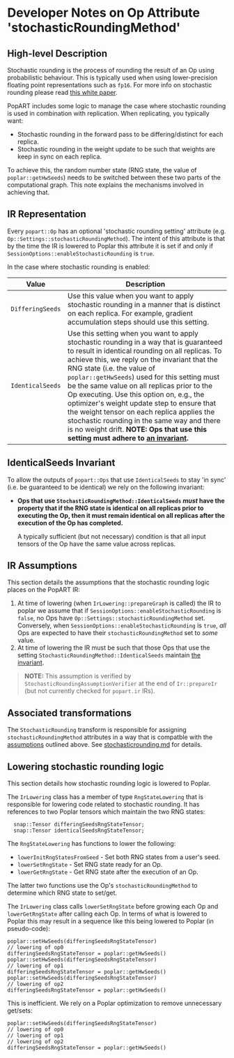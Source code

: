 # Developer Notes on Op Attribute 'stochasticRoundingMethod'

## High-level Description

Stochastic rounding is the process of rounding the result of an Op using
probabilistic behaviour. This is typically used when using lower-precision
floating point representations such as `fp16`. For more info on stochastic
rounding please read [this white
paper](https://docs.graphcore.ai/projects/ai-float-white-paper/en/latest/ai-float.html?highlight=stochastic%20rounding#deterministic-versus-stochastic-rounding).

PopART includes some logic to manage the case where stochastic rounding is used
in combination with replication. When replicating, you typically want:

* Stochastic rounding in the forward pass to be differing/distinct for each
  replica.
* Stochastic rounding in the weight update to be such that weights are keep in
  sync on each replica.

To achieve this, the random number state (RNG state, the value of
`poplar::getHwSeeds`) needs to be switched between these two parts of the
computational graph. This note explains the mechanisms involved in achieving
that.


## IR Representation

Every `popart::Op` has an optional 'stochastic rounding setting' attribute (e.g.
`Op::Settings::stochasticRoundingMethod`). The intent of this attribute is that
by the time the IR is lowered to Poplar this attribute it is set if and only if
`SessionOptions::enableStochasticRounding` is `true`.

In the case where stochastic rounding is enabled:

| Value                                             | Description                                                  |
| ------------------------------------------------- | ------------------------------------------------------------ |
| `DifferingSeeds`        | Use this value when you want to apply stochastic rounding in a manner that is distinct on each replica. For example, gradient accumulation steps should use this setting. |
| `IdenticalSeeds`        | Use this setting when you want to apply stochastic rounding in a way that is guaranteed to result in identical rounding on all replicas. To achieve this, we reply on the invariant that the RNG state (i.e. the value of `poplar::getHwSeeds`) used for this setting must be the same value on all replicas prior to the Op executing. Use this option on, e.g., the optimizer's weight update step to ensure that the weight tensor on each replica applies the stochastic rounding in the same way and there is no weight drift. **NOTE: Ops that use this setting must adhere to [an invariant](#identicalseeds-invariant).** |

## IdenticalSeeds Invariant

To allow the outputs of `popart::Ops` that use `IdenticalSeeds` to stay 'in
sync' (i.e. be guaranteed to be identical) we rely on the following invariant:

* **Ops that use `StochasticRoundingMethod::IdenticalSeeds` *must* have the
  property that if the RNG state is identical on all replicas prior to executing
  the Op, then it must remain identical on all replicas after the execution of
  the Op has completed.**

  A typically sufficient (but not necessary) condition is that all input tensors
  of the Op have the same value across replicas.

## IR Assumptions

This section details the assumptions that the stochastic rounding logic places
on the PopART IR:

1. At time of lowering (when `IrLowering::prepareGraph` is called) the IR to
   poplar we assume that if `SessionOptions::enableStochasticRounding` is
   `false`, no Ops have `Op::Settings::stochasticRoundingMethod` set.
   Conversely, when `SessionOptions::enableStochasticRounding` is `true`, *all*
   Ops are expected to have their `stochasticRoundingMethod` set to *some*
   value.
2. At time of lowering the IR must be such that those Ops that use the setting
   `StochasticRoundingMethod::IdenticalSeeds` maintain [the
   invariant](#identicalseeds-invariant).

> **NOTE:** This assumption is verified by
> `StochasticRoundingAssumptionVerifier` at the end of `Ir::prepareIr` (but not
> currently checked for `popart.ir` IRs).

## Associated transformations

The `StochasticRounding` transform is responsible for assigning
`stochasticRoundingMethod` attributes in a way that is compatble with the
[assumptions](#ir-assumptions) outlined above. See
[stochasticrounding.md](../../transforms/stochasticrounding.md) for details.

## Lowering stochastic rounding logic

This section details how stochastic rounding logic is lowered to Poplar.

The `IrLowering` class has a member of type `RngStateLowering` that is
responsible for lowering code related to stochastic rounding. It has references
to two Poplar tensors which maintain the two RNG states:
```
  snap::Tensor differingSeedsRngStateTensor;
  snap::Tensor identicalSeedsRngStateTensor;
```

The `RngStateLowering` has functions to lower the following:

* `lowerInitRngStatesFromSeed` - Set both RNG states from a user's seed.
* `lowerSetRngState` - Set RNG state ready for an Op.
* `lowerGetRngState` - Get RNG state after the execution of an Op.

The latter two functions use the Op's `stochasticRoundingMethod` to determine
which RNG state to set/get.

The `IrLowering` class calls `lowerSetRngState` before growing each Op and
`lowerGetRngState` after calling each Op. In terms of what is lowered to Poplar
this may result in a sequence like this being lowered to Poplar (in
pseudo-code):
```
poplar::setHwSeeds(differingSeedsRngStateTensor)
// lowering of op0
differingSeedsRngStateTensor = poplar::getHwSeeds()
poplar::setHwSeeds(differingSeedsRngStateTensor)
// lowering of op1
differingSeedsRngStateTensor = poplar::getHwSeeds()
poplar::setHwSeeds(differingSeedsRngStateTensor)
// lowering of op2
differingSeedsRngStateTensor = poplar::getHwSeeds()
```
This is inefficient. We rely on a Poplar optimization to remove unnecessary
get/sets:
```
poplar::setHwSeeds(differingSeedsRngStateTensor)
// lowering of op0
// lowering of op1
// lowering of op2
differingSeedsRngStateTensor = poplar::getHwSeeds()
```
